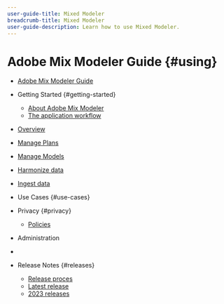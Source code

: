 ```yaml
---
user-guide-title: Mixed Modeler
breadcrumb-title: Mixed Modeler
user-guide-description: Learn how to use Mixed Modeler.
---
```


# Adobe Mix Modeler Guide {#using}

+ [Adobe Mix Modeler Guide](home.md)

+ Getting Started {#getting-started}
  + [About Adobe Mix Modeler](getting-started/about.md)
  + [The application workflow](getting-started/workflow.md)

+ [Overview](#dashboard.md)
+ [Manage Plans](#plans.md)
+ [Manage Models](#models.md)
+ [Harmonize data](#harmonize-data.md)
+ [Ingest data](#ingest-data.md)

+ Use Cases {#use-cases}

+ Privacy {#privacy}
  + [Policies]()
+ Administration
+ 
+ Release Notes {#releases}
  + [Release proces](releases/releases.md)
  + [Latest release](releases/latest.md)
  + [2023 releases](releases/2023.md)




